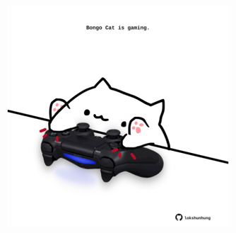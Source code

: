 <!-- built at 31/10/2023, 11:00:43 UTC -->
<p align="center">
  <img width="500" height="500" src="./ReadmeImage.svg">
</p>
